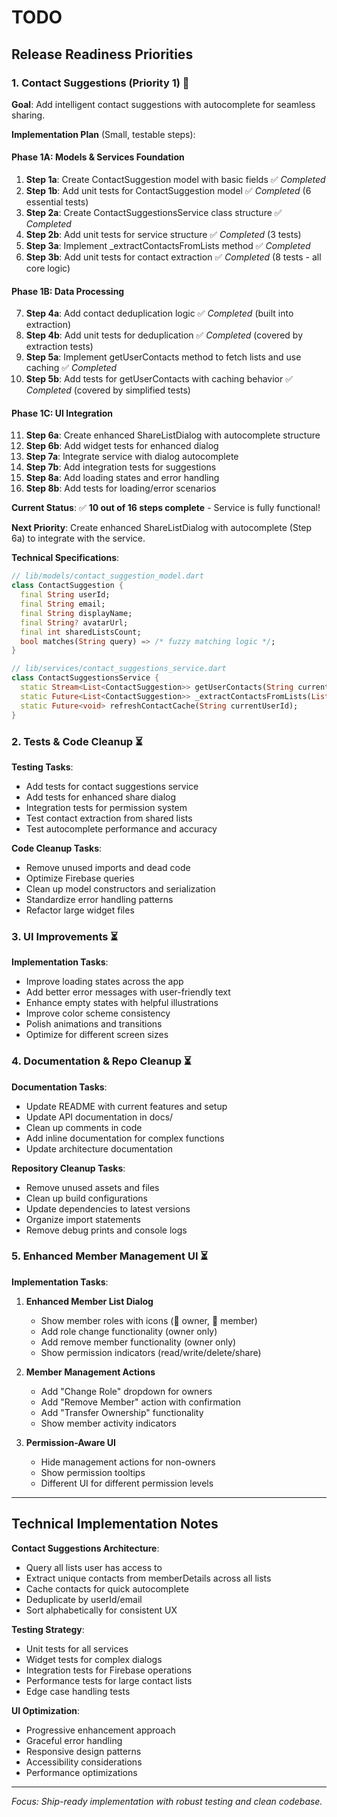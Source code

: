 # TODO

## Release Readiness Priorities

### 1. Contact Suggestions (Priority 1) 🔄

**Goal**: Add intelligent contact suggestions with autocomplete for seamless sharing.

**Implementation Plan** (Small, testable steps):

#### **Phase 1A: Models & Services Foundation**
1. **Step 1a**: Create ContactSuggestion model with basic fields ✅ *Completed*
2. **Step 1b**: Add unit tests for ContactSuggestion model ✅ *Completed* (6 essential tests)
3. **Step 2a**: Create ContactSuggestionsService class structure ✅ *Completed*
4. **Step 2b**: Add unit tests for service structure ✅ *Completed* (3 tests)
5. **Step 3a**: Implement _extractContactsFromLists method ✅ *Completed*
6. **Step 3b**: Add unit tests for contact extraction ✅ *Completed* (8 tests - all core logic)

#### **Phase 1B: Data Processing**
7. **Step 4a**: Add contact deduplication logic ✅ *Completed* (built into extraction)
8. **Step 4b**: Add unit tests for deduplication ✅ *Completed* (covered by extraction tests)
9. **Step 5a**: Implement getUserContacts method to fetch lists and use caching ✅ *Completed*
10. **Step 5b**: Add tests for getUserContacts with caching behavior ✅ *Completed* (covered by simplified tests)

#### **Phase 1C: UI Integration**
11. **Step 6a**: Create enhanced ShareListDialog with autocomplete structure
12. **Step 6b**: Add widget tests for enhanced dialog
13. **Step 7a**: Integrate service with dialog autocomplete
14. **Step 7b**: Add integration tests for suggestions
15. **Step 8a**: Add loading states and error handling
16. **Step 8b**: Add tests for loading/error scenarios

**Current Status**: ✅ **10 out of 16 steps complete** - Service is fully functional!

**Next Priority**: Create enhanced ShareListDialog with autocomplete (Step 6a) to integrate with the service.

**Technical Specifications**:
```dart
// lib/models/contact_suggestion_model.dart
class ContactSuggestion {
  final String userId;
  final String email;
  final String displayName; 
  final String? avatarUrl;
  final int sharedListsCount;
  bool matches(String query) => /* fuzzy matching logic */;
}

// lib/services/contact_suggestions_service.dart  
class ContactSuggestionsService {
  static Stream<List<ContactSuggestion>> getUserContacts(String currentUserId);
  static Future<List<ContactSuggestion>> _extractContactsFromLists(List<ShoppingList> lists);
  static Future<void> refreshContactCache(String currentUserId);
}
```

### 2. Tests & Code Cleanup ⏳

**Testing Tasks**:
- Add tests for contact suggestions service
- Add tests for enhanced share dialog
- Integration tests for permission system
- Test contact extraction from shared lists
- Test autocomplete performance and accuracy

**Code Cleanup Tasks**:
- Remove unused imports and dead code
- Optimize Firebase queries
- Clean up model constructors and serialization
- Standardize error handling patterns
- Refactor large widget files

### 3. UI Improvements ⏳

**Implementation Tasks**:
- Improve loading states across the app
- Add better error messages with user-friendly text
- Enhance empty states with helpful illustrations
- Improve color scheme consistency
- Polish animations and transitions
- Optimize for different screen sizes

### 4. Documentation & Repo Cleanup ⏳

**Documentation Tasks**:
- Update README with current features and setup
- Update API documentation in docs/
- Clean up comments in code
- Add inline documentation for complex functions
- Update architecture documentation

**Repository Cleanup Tasks**:
- Remove unused assets and files
- Clean up build configurations
- Update dependencies to latest versions
- Organize import statements
- Remove debug prints and console logs

### 5. Enhanced Member Management UI ⏳

**Implementation Tasks**:

1. **Enhanced Member List Dialog**
   - Show member roles with icons (👑 owner, 👤 member)
   - Add role change functionality (owner only)
   - Add remove member functionality (owner only)
   - Show permission indicators (read/write/delete/share)

2. **Member Management Actions**
   - Add "Change Role" dropdown for owners
   - Add "Remove Member" action with confirmation
   - Add "Transfer Ownership" functionality
   - Show member activity indicators

3. **Permission-Aware UI**
   - Hide management actions for non-owners
   - Show permission tooltips
   - Different UI for different permission levels

---

## Technical Implementation Notes

**Contact Suggestions Architecture**:
- Query all lists user has access to
- Extract unique contacts from memberDetails across all lists
- Cache contacts for quick autocomplete
- Deduplicate by userId/email
- Sort alphabetically for consistent UX

**Testing Strategy**:
- Unit tests for all services
- Widget tests for complex dialogs
- Integration tests for Firebase operations
- Performance tests for large contact lists
- Edge case handling tests

**UI Optimization**:
- Progressive enhancement approach
- Graceful error handling
- Responsive design patterns
- Accessibility considerations
- Performance optimizations

---

*Focus: Ship-ready implementation with robust testing and clean codebase.*